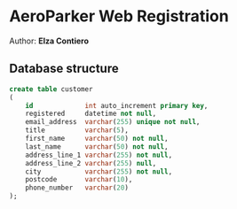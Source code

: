 # AeroParker Web Registration

Author: **Elza Contiero**


## Database structure

```sql
create table customer
(
    id             int auto_increment primary key,
    registered     datetime not null,
    email_address  varchar(255) unique not null,
    title          varchar(5),
    first_name     varchar(50) not null,
    last_name      varchar(50) not null,
    address_line_1 varchar(255) not null,
    address_line_2 varchar(255) null,
    city           varchar(255) not null,
    postcode       varchar(10),
    phone_number   varchar(20)
);
```

